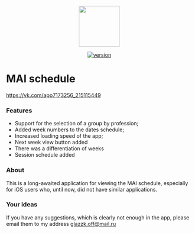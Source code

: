 <p align="center">
  <img src="https://sun9-63.userapi.com/c855332/v855332619/13ce50/EbRagDHif5U.jpg" width="110">
</p>
<p align="center">
  <a href="https://github.com/DieTime/MAI"><img src="https://img.shields.io/badge/version-1.2.0-green.svg?style=flat-square" alt="version"></a>
</p>

# MAI schedule
https://vk.com/app7173256_215115449

### Features
- Support for the selection of a group by profession;
- Added week numbers to the dates schedule;
- Increased loading speed of the app;
- Next week view button added
- There was a differentiation of weeks
- Session schedule added

### About
This is a long-awaited application for viewing the MAI schedule, especially for iOS users who, until now, did not have similar applications.

### Your ideas
If you have any suggestions, which is clearly not enough in the app, please email them to my address glazzk.off@mail.ru
